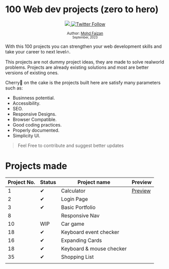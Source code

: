 # 100 Web dev projects (zero to hero)

<div align="center">
  <a class="header-badge" target="_blank" href="https://www.linkedin.com/in/mohdfaizan5/">
  <img src="https://img.shields.io/badge/style--5eba00.svg?label=LinkedIn&logo=linkedin&style=social">
  </a>
  <a class="header-badge" target="_blank" href="https://twitter.com/mohdfaizan_5">
  <img alt="Twitter Follow" src="https://img.shields.io/twitter/follow/Faizan?style=social">
  </a>

<sub>Author:
<a href="https://www.linkedin.com/in/mohdfaizan5/" target="_blank">Mohd Faizan</a><br>
<small> September, 2023</small>
</sub>

</div>

With this 100 projects you can strengthen your web development skills and take your career to next level🔥. 

This projects are not dummy project ideas, they are made to solve realworld problems. Projects are already existing solutions and most are better versions of existing ones.

Cherry🍒 on the cake is the projects built here are satisfy many parameters such as:
- Businness potential.
- Accessibility.
- SEO.
- Responsive Designs.
- Browser Compatible.
- Good coding practices.
- Properly documented.
- Simplicity UI.

> Feel Free to contribute and suggest better updates

# Projects made

|Project No.|Status|Project name| Preview|
|---|---|---|---|
|1|✔|Calculator|[Preview]([p1-✔calculator/](https://mohdfaizan5.github.io/100_web_mastery_projects/p4-calculator))|
|2|✔|Login Page||
|3|✔|Basic Portfolio||
|8||Responsive Nav||
|10|WIP|Car game||
|18|✔|Keyboard event checker||
|16|✔|Expanding Cards||
|18|✔|Keyboard & mouse checker||
|35|✔|Shopping List||
||||